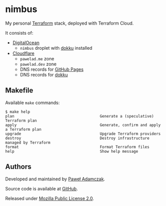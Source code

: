 # nimbus
My personal [Terraform] stack, deployed with Terraform Cloud.

It consists of:
- [DigitalOcean]
  - `nimbus` droplet with [dokku] installed
- [Cloudflare]
  - `pawelad.me` zone
  - `pawelad.dev` zone
  - DNS records for [GitHub Pages]
  - DNS records for [dokku]

## Makefile
Available `make` commands:

```console
$ make help  
plan                                      Generate a (speculative) Terraform plan
apply                                     Generate, confirm and apply a Terraform plan
upgrade                                   Upgrade Terraform providers
destroy                                   Destroy infrastructure managed by Terraform
format                                    Format Terraform files
help                                      Show help message
```

## Authors
Developed and maintained by [Paweł Adamczak][pawelad].

Source code is available at [GitHub][github nimbus].

Released under [Mozilla Public License 2.0][license].


[cloudflare]: https://www.cloudflare.com/
[digitalocean]: https://www.digitalocean.com/
[dokku]: https://dokku.com/
[github nimbus]: https://github.com/pawelad/nimbus
[github pages]: https://docs.github.com/en/pages/configuring-a-custom-domain-for-your-github-pages-site/managing-a-custom-domain-for-your-github-pages-site
[license]: ./LICENSE
[pawelad]: https://pawelad.me/
[terraform]: https://www.terraform.io/
